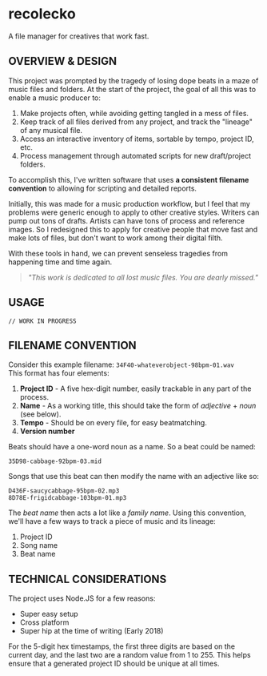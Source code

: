 # recolecko

A file manager for creatives that work fast.

## OVERVIEW & DESIGN

This project was prompted by the tragedy of losing dope beats in a maze of music files and folders. At the start of the project, the goal of all this was to enable a music producer to:

1. Make projects often, while avoiding getting tangled in a mess of files.
1. Keep track of all files derived from any project, and track the "lineage" of any musical file.
1. Access an interactive inventory of items, sortable by tempo, project ID, etc.
1. Process management through automated scripts for new draft/project folders.

To accomplish this, I've written software that uses **a consistent filename convention** to allowing for scripting and detailed reports.

Initially, this was made for a music production workflow, but I feel that my problems were generic enough to apply to other creative styles. Writers can pump out tons of drafts. Artists can have tons of process and reference images. So I redesigned this to apply for creative people that move fast and make lots of files, but don't want to work among their digital filth.

With these tools in hand, we can prevent senseless tragedies from happening time and time again.

> _"This work is dedicated to all lost music files. You are dearly missed."_

## USAGE

`// WORK IN PROGRESS`

## FILENAME CONVENTION

Consider this example filename: `34F40-whateverobject-98bpm-01.wav`    
This format has four elements:

1. **Project ID** - A five hex-digit number, easily trackable in any part of the process.
1. **Name** - As a working title, this should take the form of _adjective_ + _noun_ (see below).
1. **Tempo** - Should be on every file, for easy beatmatching.
1. **Version number**

Beats should have a one-word noun as a name. So a beat could be named:

`35D98-cabbage-92bpm-03.mid`

Songs that use this beat can then modify the name with an adjective like so:

`D436F-saucycabbage-95bpm-02.mp3`   
`8D78E-frigidcabbage-103bpm-01.mp3`

The _beat name_ then acts a lot like a _family name_. Using this convention, we'll have a few ways to track a piece of music and its lineage:

1. Project ID
1. Song name
1. Beat name

## TECHNICAL CONSIDERATIONS

The project uses Node.JS for a few reasons:

- Super easy setup
- Cross platform
- Super hip at the time of writing (Early 2018)

For the 5-digit hex timestamps, the first three digits are based on the current day, and the last two are a random value from 1 to 255. This helps ensure that a generated project ID should be unique at all times.
